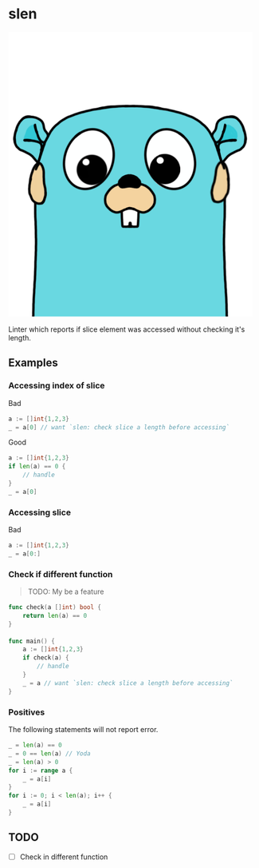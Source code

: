 # slen

![gopher](./img/gopher.png)

Linter which reports if slice element was accessed without checking it's length.

## Examples

### Accessing index of slice

Bad
```go
a := []int{1,2,3}
_ = a[0] // want `slen: check slice a length before accessing`
```

Good
```go
a := []int{1,2,3}
if len(a) == 0 {
	// handle
}
_ = a[0]
```

### Accessing slice

Bad
```go
a := []int{1,2,3}
_ = a[0:]
```

### Check if different function

> TODO: My be a feature

```go
func check(a []int) bool {
	return len(a) == 0
}

func main() {
	a := []int{1,2,3}
	if check(a) {
		// handle
	}
	_ = a // want `slen: check slice a length before accessing`
}
```

### Positives

The following statements will not report error.

```go
_ = len(a) == 0
_ = 0 == len(a) // Yoda
_ = len(a) > 0
for i := range a {
	_ = a[i]
}
for i := 0; i < len(a); i++ {
	_ = a[i]
}
```

## TODO

* [ ] Check in different function

